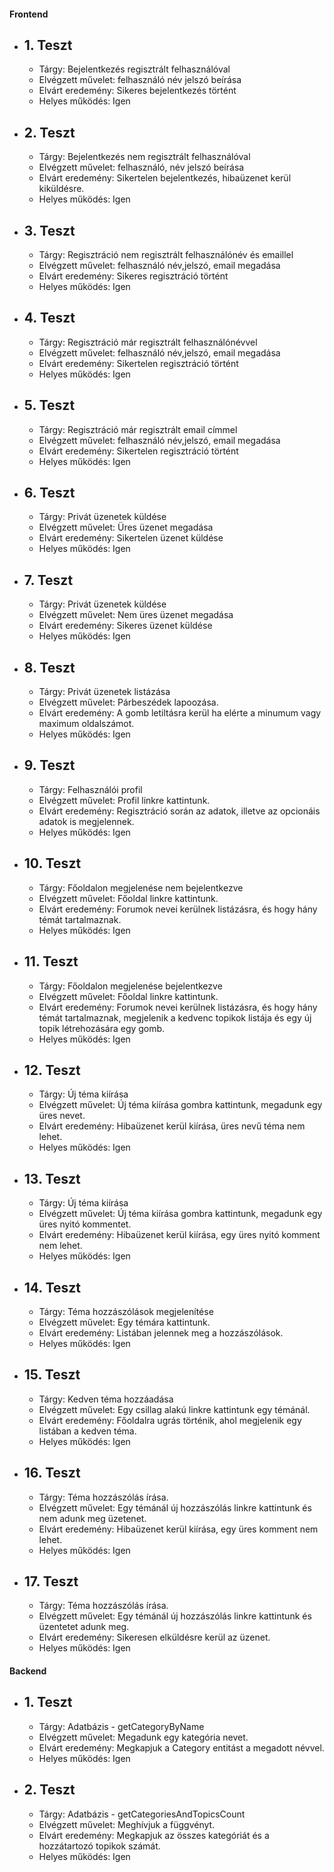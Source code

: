 #### Frontend

- ## 1. Teszt
  - Tárgy: Bejelentkezés regisztrált felhasználóval
  - Elvégzett művelet: felhasználó név jelszó beírása
  - Elvárt eredemény: Sikeres bejelentkezés történt
  - Helyes működés: Igen
- ## 2. Teszt
  - Tárgy: Bejelentkezés nem regisztrált felhasználóval
  - Elvégzett művelet: felhasználó, név jelszó beírása
  - Elvárt eredemény: Sikertelen bejelentkezés, hibaüzenet kerül kiküldésre.
  - Helyes működés: Igen
- ## 3. Teszt
  - Tárgy: Regisztráció nem regisztrált felhasználónév és emaillel
  - Elvégzett művelet: felhasználó név,jelszó, email megadása
  - Elvárt eredemény: Sikeres regisztráció történt
  - Helyes működés: Igen
- ## 4. Teszt
  - Tárgy: Regisztráció már regisztrált felhasználónévvel
  - Elvégzett művelet: felhasználó név,jelszó, email megadása
  - Elvárt eredemény: Sikertelen regisztráció történt
  - Helyes működés: Igen
- ## 5. Teszt
  - Tárgy: Regisztráció már regisztrált email címmel
  - Elvégzett művelet: felhasználó név,jelszó, email megadása
  - Elvárt eredemény: Sikertelen regisztráció történt
  - Helyes működés: Igen
- ## 6. Teszt
  - Tárgy: Privát üzenetek küldése
  - Elvégzett művelet: Üres üzenet megadása
  - Elvárt eredemény: Sikertelen üzenet küldése
  - Helyes működés: Igen
- ## 7. Teszt
  - Tárgy: Privát üzenetek küldése
  - Elvégzett művelet: Nem üres üzenet megadása
  - Elvárt eredemény: Sikeres üzenet küldése
  - Helyes működés: Igen
- ## 8. Teszt
  - Tárgy: Privát üzenetek listázása
  - Elvégzett művelet: Párbeszédek lapoozása.
  - Elvárt eredemény: A gomb letiltásra kerül ha elérte a minumum vagy maximum oldalszámot.
  - Helyes működés: Igen
- ## 9. Teszt
    - Tárgy: Felhasználói profil 
    - Elvégzett művelet: Profil linkre kattintunk. 
    - Elvárt eredemény: Regisztráció során az adatok, illetve az opcionáis adatok is megjelennek.
    - Helyes működés: Igen
- ## 10. Teszt
    - Tárgy: Főoldalon megjelenése nem bejelentkezve
    - Elvégzett művelet: Főoldal linkre kattintunk.
    - Elvárt eredemény: Forumok nevei kerülnek listázásra, és hogy hány témát tartalmaznak. 
    - Helyes működés: Igen
- ## 11. Teszt
    - Tárgy: Főoldalon megjelenése bejelentkezve
    - Elvégzett művelet: Főoldal linkre kattintunk.
    - Elvárt eredemény:  Forumok nevei kerülnek listázásra, és hogy hány témát tartalmaznak, 
        megjelenik a kedvenc topikok listája és egy új topik létrehozására egy gomb. 
    - Helyes működés: Igen
- ## 12. Teszt
    - Tárgy: Új téma kiírása
    - Elvégzett művelet: Új téma kiírása gombra kattintunk, megadunk egy üres nevet.
    - Elvárt eredemény: Hibaüzenet kerül kiírása, üres nevű téma nem lehet.
    - Helyes működés: Igen
- ## 13. Teszt
    - Tárgy: Új téma kiírása
    - Elvégzett művelet: Új téma kiírása gombra kattintunk, megadunk egy üres nyitó kommentet.
    - Elvárt eredemény: Hibaüzenet kerül kiírása, egy üres nyitó komment nem lehet.
    - Helyes működés: Igen
- ## 14. Teszt
    - Tárgy: Téma hozzászólások megjelenítése
    - Elvégzett művelet: Egy témára kattintunk.
    - Elvárt eredemény: Listában jelennek meg a hozzászólások.
    - Helyes működés: Igen
- ## 15. Teszt
    - Tárgy: Kedven téma hozzáadása
    - Elvégzett művelet: Egy csillag alakú linkre kattintunk egy témánál.
    - Elvárt eredemény: Főoldalra ugrás történik, ahol megjelenik egy listában a kedven téma.
    - Helyes működés: Igen
- ## 16. Teszt
    - Tárgy: Téma hozzászólás írása.
    - Elvégzett művelet: Egy témánál új hozzászólás linkre kattintunk és nem adunk meg üzetenet.
    - Elvárt eredemény: Hibaüzenet kerül kiírása, egy üres komment nem lehet.
    - Helyes működés: Igen
- ## 17. Teszt
    - Tárgy: Téma hozzászólás írása.
    - Elvégzett művelet: Egy témánál új hozzászólás linkre kattintunk és üzentetet adunk meg.
    - Elvárt eredemény: Sikeresen elküldésre kerül az üzenet.
    - Helyes működés: Igen

#### Backend
- ## 1. Teszt
    - Tárgy: Adatbázis - getCategoryByName
    - Elvégzett művelet: Megadunk egy kategória nevet.
    - Elvárt eredemény: Megkapjuk a Category entitást a megadott névvel.
    - Helyes működés: Igen
- ## 2. Teszt
    - Tárgy: Adatbázis - getCategoriesAndTopicsCount
    - Elvégzett művelet: Meghívjuk a függvényt.
    - Elvárt eredemény: Megkapjuk az összes kategóriát és a hozzátartozó topikok számát.
    - Helyes működés: Igen
